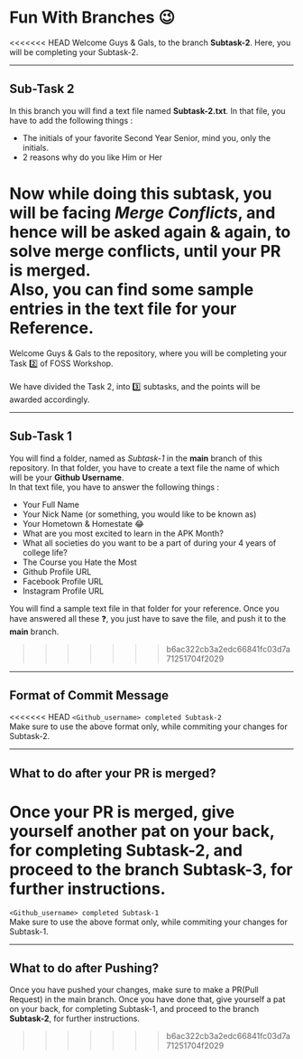 # Fun With Branches 😉
<<<<<<< HEAD
Welcome Guys & Gals, to the branch <b>Subtask-2</b>. Here, you will be completing your Subtask-2.

<hr>

## Sub-Task 2
In this branch you will find a text file named <b>Subtask-2.txt</b>. In that file, you have to add the following things :
- The initials of your favorite Second Year Senior, mind you, only the initials.
- 2 reasons why do you like Him or Her

Now while doing this subtask, you will be facing <i>Merge Conflicts</i>, and hence will be asked again & again, to solve merge conflicts, until your PR is merged.  
Also, you can find some sample entries in the text file for your Reference.
=======
Welcome Guys & Gals to the repository, where you will be completing your Task 2️⃣ of FOSS Workshop.
<br>
<br>
We have divided the Task 2, into 3️⃣ subtasks, and the points will be awarded accordingly.

<hr>

## Sub-Task 1
You will find a folder, named as <i>Subtask-1</i> in the <b>main</b> branch of this repository. In that folder, you have to create a text file the  name of which will be your <b>Github Username</b>.  
In that text file, you have to answer the following things :
- Your Full Name
- Your Nick Name (or something, you would like to be known as)
- Your Hometown & Homestate 😂
- What are you most excited to learn in the APK Month?
- What all societies do you want to be a part of during your 4 years of college life?
- The Course you Hate the Most
- Github Profile URL
- Facebook Profile URL
- Instagram Profile URL
  
You will find a sample text file in that folder for your reference. Once you have answered all these ❓, you just have to save the file, and push it to the <b>main</b> branch.
>>>>>>> b6ac322cb3a2edc66841fc03d7a71251704f2029

<hr>

## Format of Commit Message
<<<<<<< HEAD
```<Github_username> completed Subtask-2```  
Make sure to use the above format only, while commiting your changes for Subtask-2.

<hr>

## What to do after your PR is merged?
Once your PR is merged, give yourself another pat on your back, for completing Subtask-2, and proceed to the branch <b>Subtask-3</b>, for further instructions.
=======
```<Github_username> completed Subtask-1```  
Make sure to use the above format only, while commiting your changes for Subtask-1.

<hr>

## What to do after Pushing?
Once you have pushed your changes, make sure to make a PR(Pull Request) in the main branch. Once you have done that, give yourself a pat on your back, for completing Subtask-1, and proceed to the branch <b>Subtask-2</b>, for further instructions.
>>>>>>> b6ac322cb3a2edc66841fc03d7a71251704f2029
